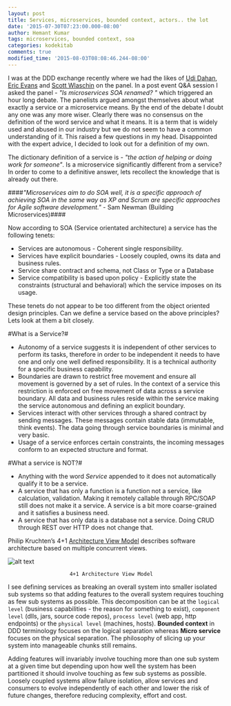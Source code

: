 ```yaml
---
layout: post
title: Services, microservices, bounded context, actors.. the lot
date: '2015-07-30T07:23:00.000-08:00'
author: Hemant Kumar
tags: microservices, bounded context, soa
categories: kodekitab
comments: true
modified_time: '2015-08-03T08:08:46.244-08:00'
---
```


I was at the DDD exchange recently where we had the likes of [Udi Dahan](https://twitter.com/UdiDahan), [Eric Evans](https://twitter.com/ericevans0) and [Scott Wlaschin](https://twitter.com/ScottWlaschin) on the panel. In a post event Q&A session I asked the panel - *"Is microservices SOA renamed? "* which triggered an hour long debate. The panelists argued amongst themselves about what exactly a service or a microservice means. By the end of the debate I doubt any one was any more wiser. Clearly there was no consensus on the definition of the word service and what it means. It is a term that is widely used and abused in our industry but we do not seem to have a common understanding of it. This raised a few questions in my head. Disappointed with the expert advice, I decided to look out for a definition of my own.

The dictionary definition of a service is - *"the action of helping or doing work for someone"*. Is a microservice significantly different from a service? In order to come to a definitive answer, lets recollect the knowledge that is already out there. 

####*"Microservices aim to do SOA well, it is a specific approach of achieving SOA in the same way as XP and Scrum are specific approaches for Agile software development."* - Sam Newman (Building Microservices)####

Now according to SOA (Service orientated architecture) a service has the following tenets:

* Services are autonomous - Coherent single responsibility.
* Services have explicit boundaries - Loosely coupled, owns its data and business rules.
* Service share contract and schema, not Class or Type or a Database
* Service compatibility is based upon policy - Explicitly state the constraints (structural and behavioral) which the service imposes on its usage.

These tenets do not appear to be too different from the object oriented design principles. Can we define a service based on the above principles? Lets look at them a bit closely.  

#What is a Service?#

* Autonomy of a service suggests it is independent of other services to perform its tasks, therefore in order to be independent it needs to have one and only one well defined responsibility. It is a technical authority for a specific business capability. 
* Boundaries are drawn to restrict free movement and ensure all movement is governed by a set of rules. In the context of a service this restriction is enforced on free movement of data across a service boundary. All data and business rules reside within the service making the service autonomous and defining an explicit boundary.
* Services interact with other services through a shared contract by sending messages. These messages contain stable data (immutable, think events). The data going through service boundaries is minimal and very basic.
* Usage of a service enforces certain constraints, the incoming messages conform to an expected structure and format.

#What a service is NOT?#
* Anything with the word *Service* appended to it does not automatically qualify it to be a service.
* A service that has only a function is a function not a service, like calculation, validation. Making it remotely callable through RPC/SOAP still does not make it a service. A service is a bit more coarse-grained and it satisfies a business need.
* A service that has only data is a database not a service. Doing CRUD through REST over HTTP does not change that.

Philip Kruchten’s 4+1 [Architecture View Model](https://en.wikipedia.org/wiki/4%2B1_architectural_view_model) describes software architecture based on multiple concurrent views.

![alt text](https://upload.wikimedia.org/wikipedia/commons/f/f2/4%2B1_Architectural_View_Model.jpg "4+1 Architecture view model")

						4+1 Architecture View Model


I see defining services as breaking an overall system into smaller isolated sub systems so that adding features to the overall system requires touching as few sub systems as possible. This decomposition can be at the `logical level` (business capabilities - the reason for something to exist), `component level` (dlls, jars, source code repos), `process level` (web app, http endpoints) or the `physical level` (machines, hosts). **Bounded context** in DDD terminology focuses on the logical separation whereas **Micro service** focuses on the physical separation. The philosophy of slicing up your system into manageable chunks still remains.

Adding features will invariably involve touching more than one sub system at a given time but depending upon how well the system has been partitioned it should involve touching as few sub systems as possible. Loosely coupled systems allow failure isolation, allow services and consumers to evolve independently of each other and lower the risk of future changes, therefore reducing complexity, effort and cost.

